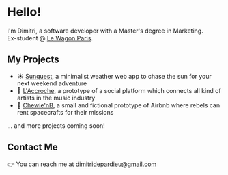 <!---
dimitridepardieu/dimitridepardieu is a ✨ special ✨ repository because its `README.md` (this file) appears on your GitHub profile.
You can click the Preview link to take a look at your changes.
--->

# Hello!

I'm Dimitri, a software developer with a Master's degree in Marketing.</br>
Ex-student @ [Le Wagon Paris](https://github.com/lewagon).

## My Projects

- ☀ [Sunquest](https://github.com/dimitridepardieu/sunquest), a minimalist weather web app to chase the sun for your next weekend adventure
- 🎸 [L'Accroche](http://www.laccroche.me/), a prototype of a social platform which connects all kind of artists in the music industry
- 🚀 [Chewie'nB](https://github.com/Arnaud-Rigourd/chewienb), a small and fictional prototype of Airbnb where rebels can rent spacecrafts for their missions

... and more projects coming soon!

<!---
## Courses I've Attended

- Computer Programming at [Le Wagon Paris](https://www.linkedin.com/school/le-wagon/)
- Entrepreneurship / Marketing at [Burgundy School of Business](https://www.linkedin.com/school/burgundy-school-of-business/)
--->

## Contact Me

👉 You can reach me at dimitridepardieu@gmail.com

<!---
- 👋 Hi, I’m @dimitridepardieu
- 👀 I’m interested in ...
- 🌱 I’m currently learning ...
- 💞️ I’m looking to collaborate on ...
- 📫 How to reach me ...
--->
